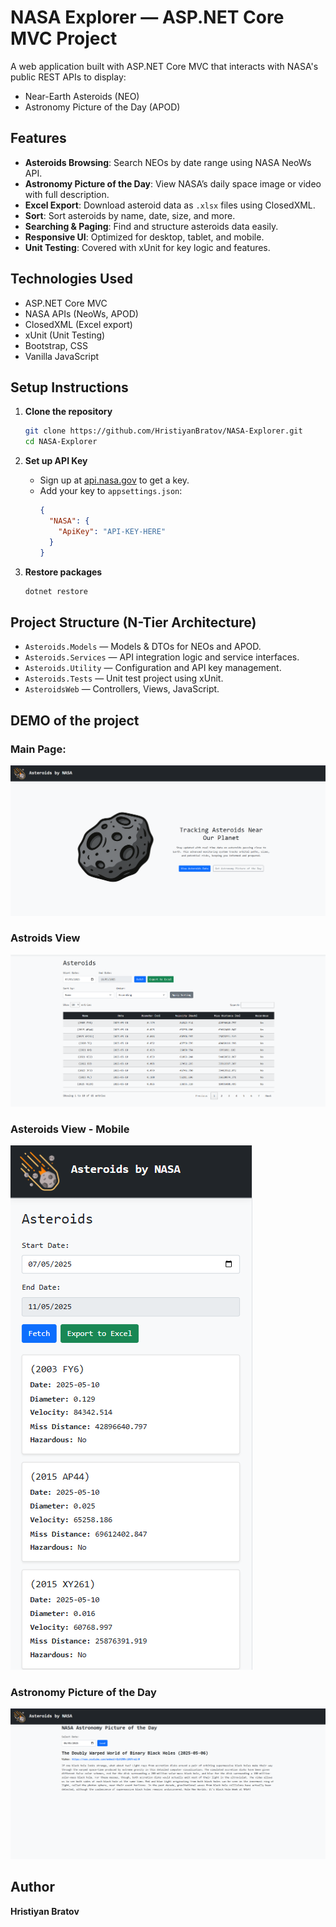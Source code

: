 # NASA Explorer — ASP.NET Core MVC Project

A web application built with ASP.NET Core MVC that interacts with NASA's public REST APIs to display:

- Near-Earth Asteroids (NEO)
- Astronomy Picture of the Day (APOD)

## Features

- **Asteroids Browsing**: Search NEOs by date range using NASA NeoWs API.
- **Astronomy Picture of the Day**: View NASA’s daily space image or video with full description.
- **Excel Export**: Download asteroid data as `.xlsx` files using ClosedXML.
- **Sort**: Sort asteroids by name, date, size, and more.
- **Searching & Paging**: Find and structure asteroids data easily.
- **Responsive UI**: Optimized for desktop, tablet, and mobile.
- **Unit Testing**: Covered with xUnit for key logic and features.

## Technologies Used

- ASP.NET Core MVC
- NASA APIs (NeoWs, APOD)
- ClosedXML (Excel export)
- xUnit (Unit Testing)
- Bootstrap, CSS
- Vanilla JavaScript

## Setup Instructions

1. **Clone the repository**
    ```bash
    git clone https://github.com/HristiyanBratov/NASA-Explorer.git
    cd NASA-Explorer
    ```

2. **Set up API Key**
    - Sign up at [api.nasa.gov](https://api.nasa.gov) to get a key.
    - Add your key to `appsettings.json`:
      ```json
      {
        "NASA": {
          "ApiKey": "API-KEY-HERE"
        }
      }
      ```

3. **Restore packages**
    ```bash
    dotnet restore
    ```

## Project Structure (N-Tier Architecture)

- `Asteroids.Models` — Models & DTOs for NEOs and APOD.
- `Asteroids.Services` — API integration logic and service interfaces.
- `Asteroids.Utility` — Configuration and API key management.
- `Asteroids.Tests` — Unit test project using xUnit.
- `AsteroidsWeb` — Controllers, Views, JavaScript.

## DEMO of the project

### Main Page:
![Main Page](screenshots/MainPage.PNG)

### Astroids View
![Astroids](screenshots/AsteroidsView.PNG)

### Asteroids View - Mobile
![Mobile](screenshots/AsteroidsViewMobile.PNG)

### Astronomy Picture of the Day
![APOD](screenshots/ApodView.PNG)


## Author

**Hristiyan Bratov**


